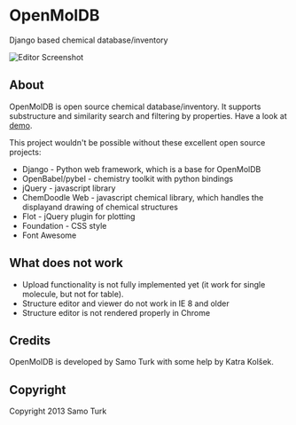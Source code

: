 OpenMolDB
============

Django based chemical database/inventory

![Editor Screenshot](https://raw.github.com/samoturk/openmolDB/master/screenshot_search.png)

## About

OpenMolDB is open source chemical database/inventory.
It supports substructure and similarity search and filtering by properties. 
Have a look at [demo](http://www.samoturk.info). 

This project wouldn't be possible without these excellent open source projects:
* Django - Python web framework, which is a base for OpenMolDB
* OpenBabel/pybel - chemistry toolkit with python bindings
* jQuery - javascript library
* ChemDoodle Web - javascript chemical library, which handles the displayand drawing of chemical structures
* Flot - jQuery plugin for plotting
* Foundation - CSS style
* Font Awesome

## What does not work

* Upload functionality is not fully implemented yet (it work for single molecule,
but not for table).
* Structure editor and viewer do not work in IE 8 and older
* Structure editor is not rendered properly in Chrome

## Credits

OpenMolDB is developed by Samo Turk with some help by Katra Kolšek.

## Copyright
Copyright 2013 Samo Turk
